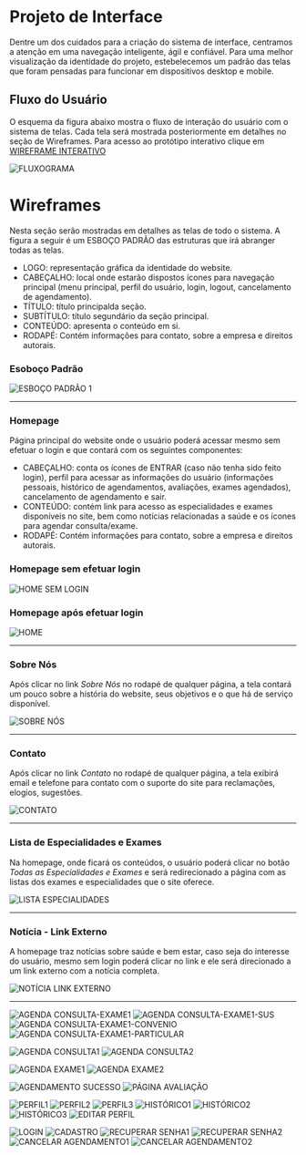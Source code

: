 
# Projeto de Interface

Dentre um dos cuidados para a criação do sistema de interface, centramos a atenção em uma navegação inteligente, ágil e confiável. Para uma melhor visualização da identidade do projeto, estebelecemos um padrão das telas que foram pensadas para funcionar em dispositivos desktop e mobile. 

## Fluxo do Usuário

O esquema da figura abaixo mostra o fluxo de interação do usuário com o sistema de telas. Cada tela será mostrada posteriormente em detalhes no seção de Wireframes. Para acesso ao protótipo interativo clique em <a href="https://www.figma.com/proto/8BoYp5FtRCAKBybbGInc7m/Untitled?node-id=365-2686&scaling=min-zoom&page-id=0%3A1&starting-point-node-id=19%3A54&show-proto-sidebar=1">WIREFRAME INTERATIVO</a> 

![FLUXOGRAMA](https://user-images.githubusercontent.com/128761321/233818242-a500bf6c-5712-4897-8b03-0824ef66ade8.png)



# Wireframes

Nesta seção serão mostradas em detalhes as telas de todo o sistema. A figura a seguir é um ESBOÇO PADRÃO das estruturas que irá abranger todas as telas. 

- LOGO: representação gráfica da identidade do website.
- CABEÇALHO: local onde estarão dispostos ícones para navegação principal (menu principal, perfil do usuário, login, logout, cancelamento de agendamento).
- TÍTULO: título principalda seção.
- SUBTÍTULO: título segundário da seção principal.
- CONTEÚDO: apresenta o conteúdo em si. 
- RODAPÉ: Contém informações para contato, sobre a empresa e direitos autorais.

### Esoboço Padrão

![ESBOÇO PADRÃO 1](https://user-images.githubusercontent.com/128761556/233716310-361fba59-32a2-4e34-ab46-3baf11b23c99.png)

 **********************************************************************************************************************************************************************
 
 ### Homepage

Página principal do website onde o usuário poderá acessar mesmo sem efetuar o login e que contará com os seguintes componentes: 
 - CABEÇALHO: conta os ícones de ENTRAR (caso não tenha sido feito login), perfil para acessar as informações do usuário (informações pessoais, histórico de agendamentos, avaliações, exames agendados), cancelamento de agendamento e sair. 
 - CONTEÚDO: contém link para acesso as especialidades e exames disponíveis no site, bem como notícias relacionadas a saúde e os ícones para agendar consulta/exame. 
 - RODAPÉ: Contém informações para contato, sobre a empresa e direitos autorais.


### Homepage sem efetuar login

![HOME SEM LOGIN](https://user-images.githubusercontent.com/128761321/233817431-6331d8bd-cf6f-40dd-bedc-a1cea7252098.png)



### Homepage após efetuar login

![HOME](https://user-images.githubusercontent.com/128761321/233817433-b1812f3d-a079-47df-b194-069707a98cc5.png)

****************************************************************************************************************************************************

### Sobre Nós

Após clicar no link *Sobre Nós* no rodapé de qualquer página, a tela contará um pouco sobre a história do website, seus objetivos e o que há de serviço disponível. 

![SOBRE NÓS](https://user-images.githubusercontent.com/128761321/233817444-1db23b18-0275-4623-a05f-3cc1c201a6b6.png)

***********************************************************************************************************************************************************************

### Contato

Após clicar no link *Contato* no rodapé de qualquer página, a tela exibirá email e telefone para contato com o suporte do site para reclamações, elogios, sugestões.

![CONTATO](https://user-images.githubusercontent.com/128761321/233817424-87fa25c2-22c0-4acf-8152-1477f0e572c7.png)

***********************************************************************************************************************************************************************

### Lista de Especialidades e Exames

Na homepage, onde ficará os conteúdos, o usuário poderá clicar no botão *Todas as Especialidades e Exames* e será redirecionado a página com as listas dos exames e especialidades que o site oferece.  

![LISTA ESPECIALIDADES](https://user-images.githubusercontent.com/128761321/233817434-2f5535b5-d3cc-441d-bda8-9d78e9875213.png)

***********************************************************************************************************************************************************************

### Notícia - Link Externo

A homepage traz notícias sobre saúde e bem estar, caso seja do interesse do usuário, mesmo sem login poderá clicar no link e ele será direcionado a um link externo com a notícia completa.

![NOTÍCIA LINK EXTERNO](https://user-images.githubusercontent.com/128761321/233817436-2a36d188-0872-4cfe-a425-034641b432d2.png)

***********************************************************************************************************************************************************************

![AGENDA CONSULTA-EXAME1](https://user-images.githubusercontent.com/128761321/233817414-df4764b9-6686-478e-b268-eb87758a3c46.png)
![AGENDA CONSULTA-EXAME1-SUS](https://user-images.githubusercontent.com/128761321/233817417-b050a918-a283-4edb-9596-e669f9e83ba0.png)
![AGENDA CONSULTA-EXAME1-CONVENIO](https://user-images.githubusercontent.com/128761321/233817415-059804ef-2e39-4758-be8d-1def7ffd8f5a.png)
![AGENDA CONSULTA-EXAME1-PARTICULAR](https://user-images.githubusercontent.com/128761321/233817416-a0d08b5d-3200-441b-ab48-65682c44d82a.png)

![AGENDA CONSULTA1](https://user-images.githubusercontent.com/128761321/233817412-e8daba43-7c42-448f-b13f-727f2cc200d6.png)
![AGENDA CONSULTA2](https://user-images.githubusercontent.com/128761321/233817413-bf9df8a9-6370-459a-93b6-977ac75f1310.png)

![AGENDA EXAME1](https://user-images.githubusercontent.com/128761321/233817418-b0db3144-8fcb-40f8-945f-51e49ac9da0f.png)
![AGENDA EXAME2](https://user-images.githubusercontent.com/128761321/233817419-ba3bdef5-0f5c-4ace-9895-a1130bf9ab1c.png)

![AGENDAMENTO SUCESSO](https://user-images.githubusercontent.com/128761321/233817420-240ae84c-2129-4ce5-815f-eada3b39160f.png)
![PÁGINA AVALIAÇÃO](https://user-images.githubusercontent.com/128761321/233817437-ca8e93dd-7664-4186-9322-db014161f87c.png)

![PERFIL1](https://user-images.githubusercontent.com/128761321/233817438-1e76e4c3-28e4-4dac-a9c0-5c16a89e2934.png)
![PERFIL2](https://user-images.githubusercontent.com/128761321/233817439-405cccb5-18cc-4c2a-8a03-5948586fbf9d.png)
![PERFIL3](https://user-images.githubusercontent.com/128761321/233817440-72af3654-e57b-403f-9944-a93e2ae313b0.png)
![HISTÓRICO1](https://user-images.githubusercontent.com/128761321/233817427-c3516f52-d73b-453e-9529-345b0d885602.png)
![HISTÓRICO2](https://user-images.githubusercontent.com/128761321/233817428-8c6c9f55-e1ed-4635-8305-e7c9dcd93b45.png)
![HISTÓRICO3](https://user-images.githubusercontent.com/128761321/233817430-e9046934-b394-453a-a8fc-8fc87c7f55a0.png)
![EDITAR PERFIL](https://user-images.githubusercontent.com/128761321/233817425-f8a1a6d7-afc8-4b7d-83ef-8315005db222.png)

![LOGIN](https://user-images.githubusercontent.com/128761321/233817435-81c17659-d700-414d-87a8-3ce2e99c4cdd.png)
![CADASTRO](https://user-images.githubusercontent.com/128761321/233817421-3655f9a6-2bd6-4255-9687-08348315c5a7.png)
![RECUPERAR SENHA1](https://user-images.githubusercontent.com/128761321/233817441-0954c0db-8329-4ec4-8f17-1ec3156601d3.png)
![RECUPERAR SENHA2](https://user-images.githubusercontent.com/128761321/233817443-dc75adaa-7d1d-4f26-8fb5-695957d1fb7c.png)
![CANCELAR AGENDAMENTO1](https://user-images.githubusercontent.com/128761321/233817422-9c559a30-0cd3-42c1-8ac0-199179382e4c.png)
![CANCELAR AGENDAMENTO2](https://user-images.githubusercontent.com/128761321/233817423-b2c04f67-193d-42fd-b478-d97e735578d3.png)


